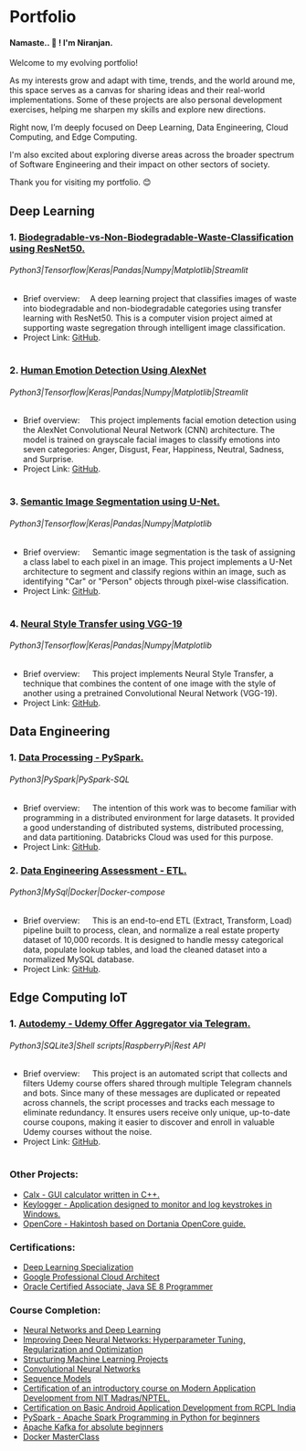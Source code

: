 #  Portfolio
#### Namaste.. :pray: !   I'm Niranjan.

Welcome to my evolving portfolio! <br>

As my interests grow and adapt with time, trends, and the world around me, this space serves as a canvas for sharing ideas and their real-world implementations. Some of these projects are also personal development exercises, helping me sharpen my skills and explore new directions.

Right now, I’m deeply focused on Deep Learning, Data Engineering, Cloud Computing, and Edge Computing.

I'm also excited about exploring diverse areas across the broader spectrum of Software Engineering and their impact on other sectors of society.<br>

Thank you for visiting my portfolio. :blush:

##  Deep Learning

###  1. [Biodegradable-vs-Non-Biodegradable-Waste-Classification using ResNet50.](https://github.com/nivedi1925/Biodegradable-vs-Non-Biodegradable-Waste-Classification)
###### Python3|Tensorflow|Keras|Pandas|Numpy|Matplotlib|Streamlit
 - Brief overview:  &emsp;A deep learning project that classifies images of waste into biodegradable and non-biodegradable categories using transfer learning with ResNet50. This is a computer vision project aimed at supporting waste segregation through intelligent image classification.
 - Project Link: [GitHub](https://github.com/nivedi1925/Biodegradable-vs-Non-Biodegradable-Waste-Classification).
#


###  2. [Human Emotion Detection Using AlexNet](https://github.com/nivedi1925/Emotion-Detection-Using-AlexNet/)
###### Python3|Tensorflow|Keras|Pandas|Numpy|Matplotlib|Streamlit
 - Brief overview:  &emsp;This project implements facial emotion detection using the AlexNet Convolutional Neural Network (CNN) architecture. The model is trained on grayscale facial images to classify emotions into seven categories: Anger, Disgust, Fear, Happiness, Neutral, Sadness, and Surprise.
 - Project Link: [GitHub](https://github.com/nivedi1925/Emotion-Detection-Using-AlexNet/).
#
### 3. [Semantic Image Segmentation using U-Net.](https://github.com/nivedi1925/Semantic-Image-Segmentation-using-U-Net/)
###### Python3|Tensorflow|Keras|Pandas|Numpy|Matplotlib
  
- Brief overview:  &emsp; Semantic image segmentation is the task of assigning a class label to each pixel in an image. This project implements a U-Net architecture to segment and classify regions within an image, such as identifying "Car" or "Person" objects through pixel-wise classification.
- Project Link: [GitHub](https://github.com/nivedi1925/Semantic-Image-Segmentation-using-U-Net/).
#
###  4. [Neural Style Transfer using VGG-19](https://github.com/nivedi1925/Neural-Style-Transfer/)
###### Python3|Tensorflow|Keras|Pandas|Numpy|Matplotlib
  

- Brief overview:  &emsp;  This project implements Neural Style Transfer, a technique that combines the content of one image with the style of another using a pretrained Convolutional Neural Network (VGG-19).
- Project Link: [GitHub](https://github.com/nivedi1925/Neural-Style-Transfer/).


## Data Engineering

###  1. [Data Processing - PySpark.](https://github.com/nivedi1925/Data-processing-Pyspark)
###### Python3|PySpark|PySpark-SQL

- Brief overview:  &emsp; The intention of this work was to become familiar with programming in a distributed environment for large datasets. It provided a good understanding of distributed systems, distributed processing, and data partitioning. Databricks Cloud was used for this purpose.
- Project Link: [GitHub](https://github.com/nivedi1925/Data-processing-Pyspark).

### 2. [Data Engineering Assessment - ETL.](https://github.com/nivedi1925/Data-Enigineering-Assessment)
###### Python3|MySql|Docker|Docker-compose

- Brief overview:  &emsp; This  is an end-to-end ETL (Extract, Transform, Load) pipeline built to process, clean, and normalize a real estate property dataset of 10,000 records. It is designed to handle messy categorical data, populate lookup tables, and load the cleaned dataset into a normalized MySQL database.
- Project Link: [GitHub](https://github.com/nivedi1925/Data-Enigineering-Assessment).

## Edge Computing IoT

### 1. [Autodemy - Udemy Offer Aggregator via Telegram.](https://github.com/nivedi1925/Autodemy)
###### Python3|SQLite3|Shell scripts|RaspberryPi|Rest API

- Brief overview:   &emsp; This project is an automated script that collects and filters Udemy course offers shared through multiple Telegram channels and bots. Since many of these messages are duplicated or repeated across channels, the script processes and tracks each message to eliminate redundancy. It ensures users receive only unique, up-to-date course coupons, making it easier to discover and enroll in valuable Udemy courses without the noise.
- Project Link: [GitHub](https://github.com/nivedi1925/Autodemy/blob/main/README.md).
#
###  Other Projects:
- [Calx - GUI calculator written in C++.](https://github.com/nivedi1925/Calx)
- [Keylogger - Application designed to monitor and log keystrokes in Windows.](https://github.com/nivedi1925/Keylogger/blob/main/README.md)
- [OpenCore - Hakintosh based on Dortania OpenCore guide.](https://github.com/nivedi1925/Fujitsu-Celcius-H730-Hackintosh)

###  Certifications:
- [Deep Learning Specialization](https://coursera.org/share/b7bb9999ce174d9f9594801cefb8c697)
- [Google Professional Cloud Architect](https://www.credly.com/badges/1f0250cc-a71d-491f-972b-bd68920935bd/public_url)
- [Oracle Certified Associate, Java SE 8 Programmer](https://www.credly.com/badges/28029686-44d7-4ae5-897e-c9abd2795699)

###  Course Completion:
- [Neural Networks and Deep Learning](https://www.coursera.org/learn/neural-networks-deep-learning/)
- [Improving Deep Neural Networks: Hyperparameter Tuning, Regularization and Optimization](https://www.coursera.org/learn/deep-neural-network)
- [Structuring Machine Learning Projects](https://www.coursera.org/learn/machine-learning-projects/)
- [Convolutional Neural Networks](https://www.coursera.org/learn/convolutional-neural-networks/)
- [Sequence Models](https://www.coursera.org/learn/nlp-sequence-models/)
- [Certification of an introductory course on Modern Application Development from NIT Madras/NPTEL.]()
- [Certification on Basic Android Application Development from RCPL India]()
- [PySpark - Apache Spark Programming in Python for beginners](https://www.udemy.com/course/apache-spark-programming-in-python-for-beginners/?srsltid=AfmBOopqORytyvPWE1fQBEJdsUuPCnEP3B5RNRaoT1N2755K1oTL4bYj)
- [Apache Kafka for absolute beginners](https://www.udemy.com/course/apache-kafka-for-beginners/)
- [Docker MasterClass](https://www.udemy.com/course/docker-for-devops/?srsltid=AfmBOoq2MhvhVUQn6tp8X0wsgv3fzjlB_MgYS-ELOOiHtg100Z_mbI2a)


